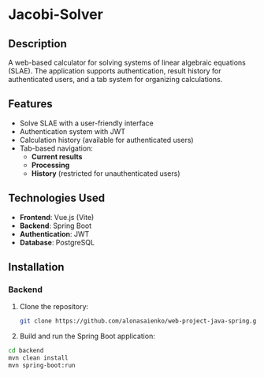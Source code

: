 # Jacobi-Solver

## Description
A web-based calculator for solving systems of linear algebraic equations (SLAE). The application supports authentication, result history for authenticated users, and a tab system for organizing calculations.

## Features
- Solve SLAE with a user-friendly interface  
- Authentication system with JWT  
- Calculation history (available for authenticated users)  
- Tab-based navigation:
  - **Current results**
  - **Processing**
  - **History** (restricted for unauthenticated users)  

## Technologies Used
- **Frontend**: Vue.js (Vite)  
- **Backend**: Spring Boot  
- **Authentication**: JWT  
- **Database**: PostgreSQL  

## Installation

### Backend
1. Clone the repository:
   ```sh
   git clone https://github.com/alonasaienko/web-project-java-spring.git

2. Build and run the Spring Boot application:
  ```sh
  cd backend
  mvn clean install
  mvn spring-boot:run

